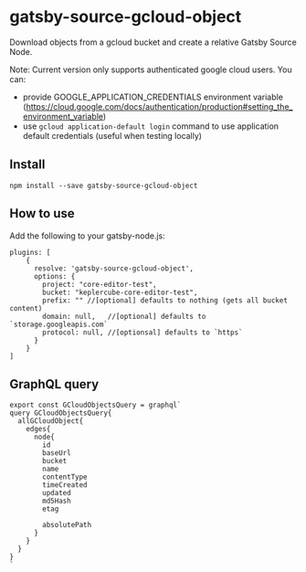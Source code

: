 # gatsby-source-gcloud-object
Download objects from a gcloud bucket and create a relative Gatsby Source Node.

Note:
Current version only supports authenticated google cloud users. 
You can: 
-  provide GOOGLE_APPLICATION_CREDENTIALS environment variable 
(https://cloud.google.com/docs/authentication/production#setting_the_environment_variable)
- use `gcloud application-default login` command to use application default credentials (useful when testing locally)

Install
-------

`npm install --save gatsby-source-gcloud-object`


How to use
----------

Add the following to your gatsby-node.js:

```
plugins: [
    {
      resolve: 'gatsby-source-gcloud-object',
      options: {
        project: "core-editor-test",
        bucket: "keplercube-core-editor-test",
        prefix: "" //[optional] defaults to nothing (gets all bucket content)
        domain: null,   //[optional] defaults to `storage.googleapis.com`
        protocol: null, //[optionsal] defaults to `https`
      }
    }
]
```

GraphQL query
------------
```
export const GCloudObjectsQuery = graphql`
query GCloudObjectsQuery{
  allGCloudObject{
    edges{
      node{
        id
        baseUrl
        bucket
        name
        contentType
        timeCreated
        updated
        md5Hash
        etag
        
        absolutePath
      }
    }
  }
}
`
```


